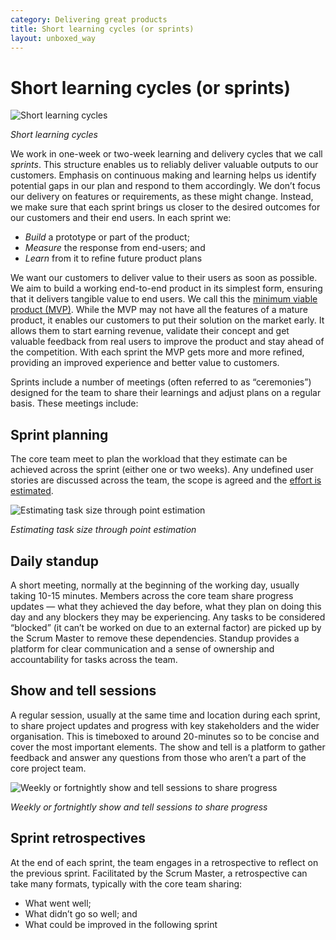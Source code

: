 ```yaml
---
category: Delivering great products
title: Short learning cycles (or sprints)
layout: unboxed_way
---
```


# Short learning cycles (or sprints)

![Short learning cycles](/the-unboxed-way/images/learning-cycle.jpg)

*Short learning cycles*

We work in one-week or two-week learning and delivery cycles that we call _sprints_.
This structure enables us to reliably deliver valuable outputs to our customers.
Emphasis on continuous making and learning helps us identify potential gaps in our plan and respond
to them accordingly. We don’t focus our delivery on features or requirements, as these might change.
Instead, we make sure that each sprint brings us closer to the desired outcomes for our
customers and their end users. In each sprint we:
* _Build_ a prototype or part of the product;
* _Measure_ the response from end-users; and
* _Learn_ from it to refine future product plans

We want our customers to deliver value to their users as soon as possible. We aim to build a working
end-to-end product in its simplest form, ensuring that it delivers tangible value to end users.
We call this the [minimum viable product (MVP)](https://en.wikipedia.org/wiki/Minimum_viable_product). While the MVP may not have all the features of
a mature product, it enables our customers to put their solution on the market early. It allows them
to start earning revenue, validate their concept and get valuable feedback from real users
to improve the product and stay ahead of the competition. With each sprint the MVP gets more
and more refined, providing an improved experience and better value to customers.

Sprints include a number of meetings (often referred to as “ceremonies”) designed for the team to share their learnings and adjust plans on a regular basis. These meetings include:

## Sprint planning

The core team meet to plan the workload that they estimate can be achieved across the sprint (either one or two weeks). Any undefined user stories are discussed across the team, the scope is agreed and the [effort is estimated](https://en.wikipedia.org/wiki/Planning_poker).

![Estimating task size through point estimation](https://s3-eu-west-1.amazonaws.com/unboxed-web-image-uploader/3b188630ebbaabc1143fb215d61922d4.png)

*Estimating task size through point estimation*

## Daily standup

A short meeting, normally at the beginning of the working day, usually taking 10-15 minutes. Members across the core team share progress updates — what they achieved the day before, what they plan on doing this day and any blockers they may be experiencing. Any tasks to be considered “blocked” (it can’t be worked on due to an external factor) are picked up by the Scrum Master to remove these dependencies. Standup provides a platform for clear communication and a sense of ownership and accountability for tasks across the team.

## Show and tell sessions

A regular session, usually at the same time and location during each sprint, to share project updates and progress with key stakeholders and the wider organisation. This is timeboxed to around 20-minutes so to be concise and cover the most important elements. The show and tell is a platform to gather feedback and answer any questions from those who aren’t a part of the core project team.

![Weekly or fortnightly show and tell sessions to share progress](https://s3-eu-west-1.amazonaws.com/unboxed-web-image-uploader/65fda221033b8de9279e3cf55193ace2.png)

*Weekly or fortnightly show and tell sessions to share progress*

## Sprint retrospectives

At the end of each sprint, the team engages in a retrospective to reflect on the previous sprint. Facilitated by the Scrum Master, a retrospective can take many formats, typically with the core team sharing:

* What went well;
* What didn’t go so well; and
* What could be improved in the following sprint
